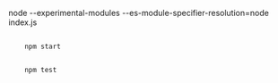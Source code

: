 node --experimental-modules --es-module-specifier-resolution=node index.js

```

    npm start

```

```

    npm test

```